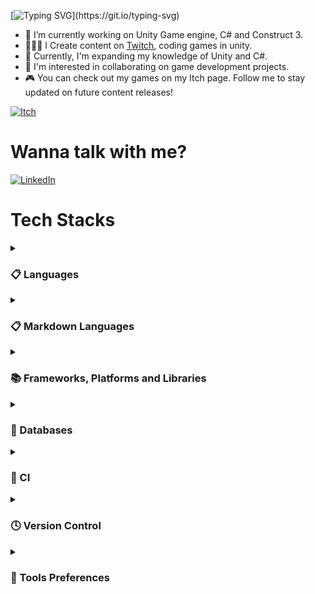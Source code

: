 
[![Typing SVG](https://readme-typing-svg.herokuapp.com/?lines=+Hi+there+👋;I’m+Álisson+Marques+Miquelace;Web+developer;)](https://git.io/typing-svg)

- 🔭 I’m currently working on Unity Game engine, C# and Construct 3.
- 👩🏻‍💻 I Create content on <a href="https://www.twitch.tv/nymphdev">Twitch</a>, coding games in unity.
- 🌱 Currently, I'm expanding my knowledge of Unity and C#.
- 👯 I'm interested in collaborating on game development projects.
- 🎮 You can check out my games on my Itch page. Follow me to stay updated on future content releases!

<a href="https://nymphdev.itch.io">![Itch](https://img.shields.io/badge/Itch.io-FA5C5C?style=for-the-badge&logo=itch.io&logoColor=white)</a>

<h1>Wanna talk with me?</h1>

<a href="https://www.linkedin.com/in/%C3%A1lisson-marques-miquelace-63875b106">![LinkedIn](https://img.shields.io/badge/linkedin-%230077B5.svg?style=for-the-badge&logo=linkedin&logoColor=white)</a>

<h1>Tech Stacks</h1>


</p>
</details>
<details>
<summary><h3>📋 Languages</h3></summary>
<p>

![JavaScript](https://img.shields.io/badge/javascript-%23323330.svg?style=for-the-badge&logo=javascript&logoColor=%23F7DF1E)
![C#](https://img.shields.io/badge/c%23-%23239120.svg?style=for-the-badge&logo=c-sharp&logoColor=white)
![PHP](https://img.shields.io/badge/php-%23777BB4.svg?style=for-the-badge&logo=php&logoColor=white)

</p>
</details>
<details>
<summary><h3>📋 Markdown Languages</h3></summary>
<p>

![HTML5](https://img.shields.io/badge/html5-%23E34F26.svg?style=for-the-badge&logo=html5&logoColor=white)

</p>
</details>
<details>
<summary><h3>📚 Frameworks, Platforms and Libraries</h3></summary>
<p>

![React](https://img.shields.io/badge/react-%2320232a.svg?style=for-the-badge&logo=react&logoColor=%2361DAFB)
![Unity](https://img.shields.io/badge/unity-%23000000.svg?style=for-the-badge&logo=unity&logoColor=white)
![Laravel](https://img.shields.io/badge/laravel-%23FF2D20.svg?style=for-the-badge&logo=laravel&logoColor=white)
![jQuery](https://img.shields.io/badge/jquery-%230769AD.svg?style=for-the-badge&logo=jquery&logoColor=white)
![NPM](https://img.shields.io/badge/NPM-%23000000.svg?style=for-the-badge&logo=npm&logoColor=white)
![Bootstrap](https://img.shields.io/badge/bootstrap-%23563D7C.svg?style=for-the-badge&logo=bootstrap&logoColor=white)
![Insomnia](https://img.shields.io/badge/Insomnia-black?style=for-the-badge&logo=insomnia&logoColor=5849BE)

</p>
</details>
<details>
<summary><h3>💾 Databases</h3></summary>
<p>

![MySQL](https://img.shields.io/badge/mysql-%2300f.svg?style=for-the-badge&logo=mysql&logoColor=white)

</p>
</details>
<details>
<summary><h3>🔬 CI</h3></summary>
<p>

![GitHub Actions](https://img.shields.io/badge/github%20actions-%232671E5.svg?style=for-the-badge&logo=githubactions&logoColor=white)

</p>
</details>

<details>
<summary><h3>🕓 Version Control</h3></summary>
<p>

![Git](https://img.shields.io/badge/git-%23F05033.svg?style=for-the-badge&logo=git&logoColor=white)
![GitHub](https://img.shields.io/badge/github-%23121011.svg?style=for-the-badge&logo=github&logoColor=white)

</p>
</details>
<details>
<summary><h3>🔧 Tools Preferences</h3></summary>
<p> 

![Debian](https://img.shields.io/badge/Debian-D70A53?style=for-the-badge&logo=debian&logoColor=white)
![Windows](https://img.shields.io/badge/Windows-0078D6?style=for-the-badge&logo=windows&logoColor=white)
![Opera GX](https://img.shields.io/badge/Opera%20GX-FF1B2D?style=for-the-badge&logo=Opera&logoColor=white)
![Figma](https://img.shields.io/badge/figma-%23F24E1E.svg?style=for-the-badge&logo=figma&logoColor=white)
![Krita](https://img.shields.io/badge/Krita-203759?style=for-the-badge&logo=krita&logoColor=EEF37B)
![Notion](https://img.shields.io/badge/Notion-%23000000.svg?style=for-the-badge&logo=notion&logoColor=white)
 
</p> 
</details>
